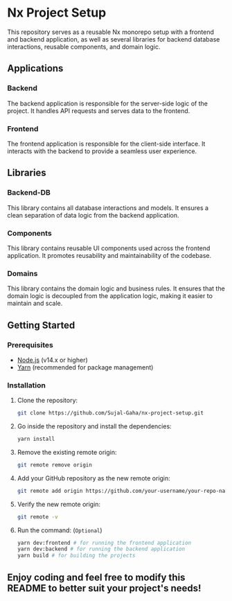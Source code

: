 # Nx Project Setup

This repository serves as a reusable Nx monorepo setup with a frontend and backend application, as well as several libraries for backend database interactions, reusable components, and domain logic.

## Applications

### Backend

The backend application is responsible for the server-side logic of the project. It handles API requests and serves data to the frontend.

### Frontend

The frontend application is responsible for the client-side interface. It interacts with the backend to provide a seamless user experience.

## Libraries

### Backend-DB

This library contains all database interactions and models. It ensures a clean separation of data logic from the backend application.

### Components

This library contains reusable UI components used across the frontend application. It promotes reusability and maintainability of the codebase.

### Domains

This library contains the domain logic and business rules. It ensures that the domain logic is decoupled from the application logic, making it easier to maintain and scale.

## Getting Started

### Prerequisites

- [Node.js](https://nodejs.org/) (v14.x or higher)
- [Yarn](https://yarnpkg.com/) (recommended for package management)

### Installation

1. Clone the repository:
   ```sh
   git clone https://github.com/Sujal-Gaha/nx-project-setup.git
   ```

2. Go inside the repository and install the dependencies:
    ```sh
    yarn install
    ```

3. Remove the existing remote origin:
    ```sh
    git remote remove origin
    ```

4. Add your GitHub repository as the new remote origin:
    ```sh
    git remote add origin https://github.com/your-username/your-repo-name.git
    ```

5. Verify the new remote origin:
    ```sh
    git remote -v
    ```

6. Run the command: (`Optional`)
    ```sh
    yarn dev:frontend # for running the frontend application
    yarn dev:backend # for running the backend application
    yarn build # for building the projects
    ```

## Enjoy coding and feel free to modify this README to better suit your project's needs!
